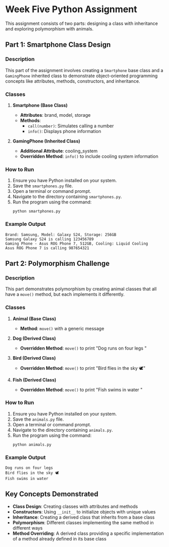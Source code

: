 # Week Five Python Assignment

This assignment consists of two parts: designing a class with inheritance and exploring polymorphism with animals.

## Part 1: Smartphone Class Design 

### Description
This part of the assignment involves creating a `Smartphone` base class and a `GamingPhone` inherited class to demonstrate object-oriented programming concepts like attributes, methods, constructors, and inheritance.

### Classes
1. **Smartphone (Base Class)**
   - **Attributes**: brand, model, storage
   - **Methods**: 
     - `call(number)`: Simulates calling a number
     - `info()`: Displays phone information

2. **GamingPhone (Inherited Class)**
   - **Additional Attribute**: cooling_system
   - **Overridden Method**: `info()` to include cooling system information

### How to Run
1. Ensure you have Python installed on your system.
2. Save the `smartphones.py` file.
3. Open a terminal or command prompt.
4. Navigate to the directory containing `smartphones.py`.
5. Run the program using the command:
   ```
   python smartphones.py
   ```

### Example Output
```
Brand: Samsung, Model: Galaxy S24, Storage: 256GB
Samsung Galaxy S24 is calling 123456789 
Gaming Phone - Asus ROG Phone 7, 512GB, Cooling: Liquid Cooling
Asus ROG Phone 7 is calling 987654321 
```

## Part 2: Polymorphism Challenge 

### Description
This part demonstrates polymorphism by creating animal classes that all have a `move()` method, but each implements it differently.

### Classes
1. **Animal (Base Class)**
   - **Method**: `move()` with a generic message

2. **Dog (Derived Class)**
   - **Overridden Method**: `move()` to print "Dog runs on four legs "

3. **Bird (Derived Class)**
   - **Overridden Method**: `move()` to print "Bird flies in the sky 🕊"

4. **Fish (Derived Class)**
   - **Overridden Method**: `move()` to print "Fish swims in water "

### How to Run
1. Ensure you have Python installed on your system.
2. Save the `animals.py` file.
3. Open a terminal or command prompt.
4. Navigate to the directory containing `animals.py`.
5. Run the program using the command:
   ```
   python animals.py
   ```

### Example Output
```
Dog runs on four legs 
Bird flies in the sky 🕊
Fish swims in water 
```

## Key Concepts Demonstrated
- **Class Design**: Creating classes with attributes and methods
- **Constructors**: Using `__init__` to initialize objects with unique values
- **Inheritance**: Creating a derived class that inherits from a base class
- **Polymorphism**: Different classes implementing the same method in different ways
- **Method Overriding**: A derived class providing a specific implementation of a method already defined in its base class

